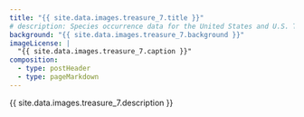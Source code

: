 ```yaml
---
title: "{{ site.data.images.treasure_7.title }}"
# description: Species occurrence data for the United States and U.S. Territories.
background: "{{ site.data.images.treasure_7.background }}"
imageLicense: |
  "{{ site.data.images.treasure_7.caption }}"
composition:
  - type: postHeader
  - type: pageMarkdown
---
```


{{ site.data.images.treasure_7.description }}